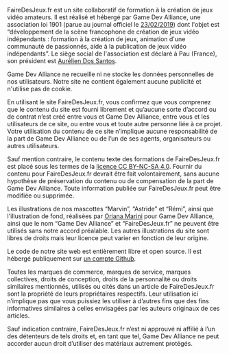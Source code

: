 FaireDesJeux.fr est un site collaboratif de formation à la création de jeux vidéo amateurs. Il est réalisé et hébergé par Game Dev Alliance, une association loi 1901 (parue au journal officiel le [23/02/2019](https://www.journal-officiel.gouv.fr/associations/detail-annonce/associations_b/20190008/1082)) dont l'objet est “développement de la scène francophone de création de jeux vidéo indépendants : formation à la création de jeux, animation d'une communauté de passionnés, aide à la publication de jeux vidéo indépendants”. Le siège social de l'association est déclaré à Pau (France), son président est [Aurélien Dos Santos](https://github.com/aureliendossantos).

Game Dev Alliance ne recueille ni ne stocke les données personnelles de nos utilisateurs. Notre site ne contient également aucune publicité et n'utilise pas de cookie.

En utilisant le site FaireDesJeux.fr, vous confirmez que vous comprenez que le contenu du site est fourni librement et qu’aucune sorte d’accord ou de contrat n’est créé entre vous et Game Dev Alliance, entre vous et les utilisateurs de ce site, ou entre vous et toute autre personne liée à ce projet. Votre utilisation du contenu de ce site n’implique aucune responsabilité de la part de Game Dev Alliance ou de l’un de ses agents, organisateurs ou autres utilisateurs.

Sauf mention contraire, le contenu texte des formations de FaireDesJeux.fr est placé sous les termes de la [licence CC BY-NC-SA 4.0](https://creativecommons.org/licenses/by-nc-sa/4.0/deed.fr). Fournir du contenu pour FaireDesJeux.fr devrait être fait volontairement, sans aucune hypothèse de préservation du contenu ou de compensation de la part de Game Dev Alliance. Toute information publiée sur FaireDesJeux.fr peut être modifiée ou supprimée.

Les illustrations de nos mascottes “Marvin”, “Astride” et “Rémi”, ainsi que l'illustration de fond, réalisées par [Oriana Marini](https://linktr.ee/aadorah) pour Game Dev Alliance, ainsi que le nom “Game Dev Alliance” et “FaireDesJeux.fr” ne peuvent être utilisés sans notre accord préalable. Les autres illustrations du site sont libres de droits mais leur licence peut varier en fonction de leur origine.

Le code de notre site web est entièrement libre et open source. Il est hébergé publiquement sur [un compte Github](https://github.com/gamedevalliance/fairedesjeux.fr).

Toutes les marques de commerce, marques de service, marques collectives, droits de conception, droits de la personnalité ou droits similaires mentionnés, utilisés ou cités dans un article de FaireDesJeux.fr sont la propriété de leurs propriétaires respectifs. Leur utilisation ici n’implique pas que vous puissiez les utiliser à d’autres fins que des fins informatives similaires à celles envisagées par les auteurs originaux de ces articles.

Sauf indication contraire, FaireDesJeux.fr n’est ni approuvé ni affilié à l’un des détenteurs de tels droits et, en tant que tel, Game Dev Alliance ne peut accorder aucun droit d’utiliser des matériaux autrement protégés.
